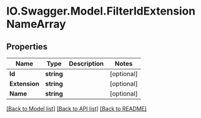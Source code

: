 # IO.Swagger.Model.FilterIdExtensionNameArray
## Properties

Name | Type | Description | Notes
------------ | ------------- | ------------- | -------------
**Id** | **string** |  | [optional] 
**Extension** | **string** |  | [optional] 
**Name** | **string** |  | [optional] 

[[Back to Model list]](../README.md#documentation-for-models) [[Back to API list]](../README.md#documentation-for-api-endpoints) [[Back to README]](../README.md)

